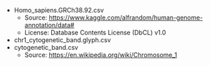 - Homo_sapiens.GRCh38.92.csv
    - Source: https://www.kaggle.com/alfrandom/human-genome-annotation/data#
    - License: Database Contents License (DbCL) v1.0
- chr1_cytogenetic_band.glyph.csv
- cytogenetic_band.csv
    - Source: https://en.wikipedia.org/wiki/Chromosome_1